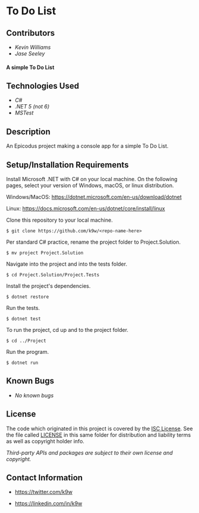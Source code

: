 #  To Do List

## Contributors

* _Kevin Williams_
* _Jase Seeley_

#### A simple To Do List

## Technologies Used

* _C#_
* _.NET 5 (not 6)_
* _MSTest_

## Description

An Epicodus project making a console app for a simple To Do List.

## Setup/Installation Requirements

Install Microsoft .NET with C# on your local machine. On the following
pages, select your version of Windows, macOS, or linux distribution.

Windows/MacOS: https://dotnet.microsoft.com/en-us/download/dotnet

Linux: https://docs.microsoft.com/en-us/dotnet/core/install/linux

Clone this repository to your local machine.

```$ git clone https://github.com/k9w/<repo-name-here>```

Per standard C# practice, rename the project folder to Project.Solution.

```$ mv project Project.Solution```

Navigate into the project and into the tests folder.

```$ cd Project.Solution/Project.Tests```

Install the project's dependencies.

```$ dotnet restore```

Run the tests.

```$ dotnet test```

To run the project, cd up and to the project folder.

```$ cd ../Project```

Run the program.

```$ dotnet run```

## Known Bugs

* _No known bugs_

## License

The code which originated in this project is covered by the [ISC
License](https://choosealicense.com/licenses/isc). See the file called
[LICENSE](https://github.com/k9w/ToDoList-csharp/blob/main/LICENSE) in
this same folder for distribution and liability terms as well as
copyright holder info.

_Third-party APIs and packages are subject to their own license and
copyright._

## Contact Information

 - <https://twitter.com/k9w>

 - <https://linkedin.com/in/k9w>
